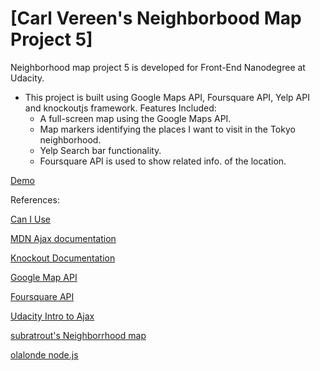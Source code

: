 # [Carl Vereen's Neighborbood Map Project 5]

Neighborhood map project 5 is developed for Front-End Nanodegree at Udacity.

* This project is built using Google Maps API, Foursquare API, Yelp API and knockoutjs framework.
  Features Included:
    * A full-screen map using the Google Maps API.
    * Map markers identifying the places I want to visit in the Tokyo neighborhood.
    * Yelp Search bar functionality.
    * Foursquare API is used to show related info. of the location.


[Demo](http://mehkai.github.io/neighborhood-map)


References:

[Can I Use](http://caniuse.com/)

[MDN Ajax documentation](https://developer.mozilla.org/en-US/docs/AJAX)

[Knockout Documentation](http://knockoutjs.com/documentation/introduction.html)

[Google Map API](https://developers.google.com/maps/documentation/javascript/tutorial)

[Foursquare API](https://developer.foursquare.com)

[Udacity Intro to Ajax](https://www.udacity.com/course/ud110)

[subratrout's Neighborrhood map](http://subratrout.github.io/neighborhood-map)

[olalonde node.js](https://github.com/olalonde/node-yelp)
